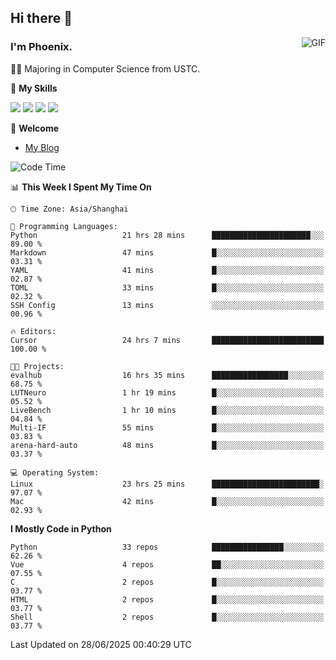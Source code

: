 ## Hi there 👋
<img align="right" alt="GIF" src="https://raw.githubusercontent.com/JoeyBling/JoeyBling/master/pic/pusheencode.gif" />

### I'm Phoenix.

👨‍🎓 Majoring in Computer Science from USTC.

🌟 **My Skills**

![](https://img.shields.io/badge/-Python-3e74a2?style=flat-square&logo=Python&logoColor=fff)
![](https://img.shields.io/badge/-C++-9f62a5?style=flat&logo=cplusplus&logoColor=white)
![](https://img.shields.io/badge/-Linux-185886?style=flat-square&logo=Linux&logoColor=fff)
![](https://img.shields.io/badge/-Rust-ff4136?style=flat-square&logo=Rust&logoColor=fff)

💬 **Welcome**

- [My Blog](https://ysy-phoenix.github.io/)

<!--START_SECTION:waka-->
![Code Time](http://img.shields.io/badge/Code%20Time-1%2C654%20hrs%2025%20mins-blue)

📊 **This Week I Spent My Time On** 

```text
🕑︎ Time Zone: Asia/Shanghai

💬 Programming Languages: 
Python                   21 hrs 28 mins      ██████████████████████░░░   89.00 % 
Markdown                 47 mins             █░░░░░░░░░░░░░░░░░░░░░░░░   03.31 % 
YAML                     41 mins             █░░░░░░░░░░░░░░░░░░░░░░░░   02.87 % 
TOML                     33 mins             █░░░░░░░░░░░░░░░░░░░░░░░░   02.32 % 
SSH Config               13 mins             ░░░░░░░░░░░░░░░░░░░░░░░░░   00.96 % 

🔥 Editors: 
Cursor                   24 hrs 7 mins       █████████████████████████   100.00 % 

🐱‍💻 Projects: 
evalhub                  16 hrs 35 mins      █████████████████░░░░░░░░   68.75 % 
LUTNeuro                 1 hr 19 mins        █░░░░░░░░░░░░░░░░░░░░░░░░   05.52 % 
LiveBench                1 hr 10 mins        █░░░░░░░░░░░░░░░░░░░░░░░░   04.84 % 
Multi-IF                 55 mins             █░░░░░░░░░░░░░░░░░░░░░░░░   03.83 % 
arena-hard-auto          48 mins             █░░░░░░░░░░░░░░░░░░░░░░░░   03.37 % 

💻 Operating System: 
Linux                    23 hrs 25 mins      ████████████████████████░   97.07 % 
Mac                      42 mins             █░░░░░░░░░░░░░░░░░░░░░░░░   02.93 % 
```

**I Mostly Code in Python** 

```text
Python                   33 repos            ████████████████░░░░░░░░░   62.26 % 
Vue                      4 repos             ██░░░░░░░░░░░░░░░░░░░░░░░   07.55 % 
C                        2 repos             █░░░░░░░░░░░░░░░░░░░░░░░░   03.77 % 
HTML                     2 repos             █░░░░░░░░░░░░░░░░░░░░░░░░   03.77 % 
Shell                    2 repos             █░░░░░░░░░░░░░░░░░░░░░░░░   03.77 % 
```




 Last Updated on 28/06/2025 00:40:29 UTC
<!--END_SECTION:waka-->

<!--
**ysy-phoenix/ysy-phoenix** is a ✨ _special_ ✨ repository because its `README.md` (this file) appears on your GitHub profile.

Here are some ideas to get you started:

- 🔭 I’m currently working on ...
- 🌱 I’m currently learning ...
- 👯 I’m looking to collaborate on ...
- 🤔 I’m looking for help with ...
- 💬 Ask me about ...
- 📫 How to reach me: ...
- 😄 Pronouns: ...
- ⚡ Fun fact: ...
-->
